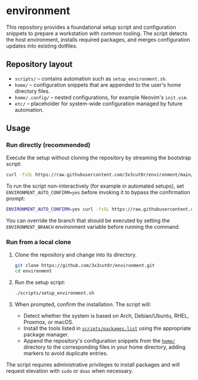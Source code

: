# environment

This repository provides a foundational setup script and configuration snippets to prepare a workstation with common tooling. The script detects the host environment, installs required packages, and merges configuration updates into existing dotfiles.

## Repository layout

- `scripts/` – contains automation such as `setup_environment.sh`.
- `home/` – configuration snippets that are appended to the user's home directory files.
- `home/.config/` – nested configurations, for example Neovim's `init.vim`.
- `etc/` – placeholder for system-wide configuration managed by future automation.

## Usage

### Run directly (recommended)

Execute the setup without cloning the repository by streaming the bootstrap script:

```bash
curl -fsSL https://raw.githubusercontent.com/3x3cut0r/environment/main/environment.sh | bash
```

To run the script non-interactively (for example in automated setups), set `ENVIRONMENT_AUTO_CONFIRM=yes` before invoking it to bypass the confirmation prompt:

```bash
ENVIRONMENT_AUTO_CONFIRM=yes curl -fsSL https://raw.githubusercontent.com/3x3cut0r/environment/main/environment.sh | bash
```

You can override the branch that should be executed by setting the `ENVIRONMENT_BRANCH` environment variable before running the command.

### Run from a local clone

1. Clone the repository and change into its directory.

   ```bash
   git clone https://github.com/3x3cut0r/environment.git
   cd environment
   ```
2. Run the setup script:

   ```bash
   ./scripts/setup_environment.sh
   ```

3. When prompted, confirm the installation. The script will:
   - Detect whether the system is based on Arch, Debian/Ubuntu, RHEL, Proxmox, or macOS.
   - Install the tools listed in [`scripts/packages.list`](scripts/packages.list) using the appropriate package manager.
   - Append the repository's configuration snippets from the [`home/`](home/) directory to the corresponding files in your home directory, adding markers to avoid duplicate entries.

The script requires administrative privileges to install packages and will request elevation with `sudo` or `doas` when necessary.
